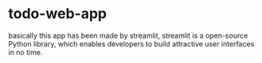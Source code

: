 # todo-web-app
basically this app has been made by streamlit, streamlit is a open-source Python library, which enables developers to build attractive user interfaces in no time.
